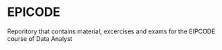 # EPICODE
Reporitory that contains material, excercises and exams for the EIPCODE course of Data Analyst
